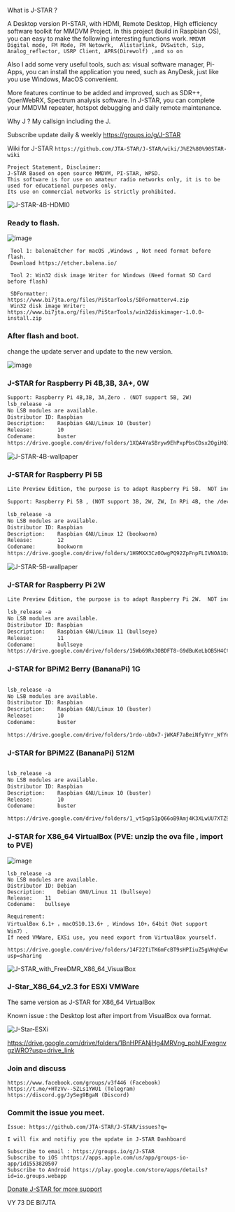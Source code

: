 What is J-STAR ?

A Desktop version PI-STAR, with HDMI, Remote Desktop, High efficiency software toolkit for MMDVM Project. In this project (build in Raspbian OS), you can easy to make the following interesting functions work.
`MMDVM Digital mode, FM Mode, FM Netowrk,  Alistarlink, DVSwitch, Sip, Analog_reflector, USRP Client, APRS(Direwolf) ,and so on`

Also I add some very useful tools, such as: visual software manager, Pi-Apps, you can install the application you need, such as AnyDesk, just like you use Windows, MacOS convenient.

More features continue to be added and improved, such as SDR++, OpenWebRX, Spectrum analysis software. In J-STAR, you can complete your MMDVM repeater, hotspot debugging and daily remote maintenance.

Why J ? My callsign including the J.

Subscribe update daily & weekly https://groups.io/g/J-STAR

Wiki for J-STAR `https://github.com/JTA-STAR/J-STAR/wiki/J%E2%80%90STAR-wiki`

```
Project Statement, Disclaimer:
J-STAR Based on open source MMDVM, PI-STAR, WPSD. 
This software is for use on amateur radio networks only, it is to be used for educational purposes only.
Its use on commercial networks is strictly prohibited.
```

![J-STAR-4B-HDMI0](https://github.com/JTA-STAR/J-STAR/assets/22002824/4f23f81b-37c9-46ff-b720-bf25e5f27183)

### Ready to flash. 
![image](https://github.com/JTA-STAR/J-STAR/assets/22002824/4713db4a-17a7-4066-9a8b-fd8598e72c1f)

```
 Tool 1: balenaEtcher for macOS ,Windows , Not need format before flash.
 Download https://etcher.balena.io/
 
 Tool 2: Win32 disk image Writer for Windows (Need format SD Card before flash)
 
 SDFormatter: https://www.bi7jta.org/files/PiStarTools/SDFormatterv4.zip
 Win32 disk image Writer: https://www.bi7jta.org/files/PiStarTools/win32diskimager-1.0.0-install.zip
```

### After flash and boot.
change the update server and update to the new version.

![image](https://github.com/JTA-STAR/J-STAR/assets/22002824/9a1380da-5e98-4306-9b9d-2e20c8d7f02b)


### J-STAR for Raspberry Pi 4B,3B, 3A+, 0W 
```(Ver2.3 build 2024.01.15)
Support: Raspberry Pi 4B,3B, 3A,Zero . (NOT support 5B, 2W) 
lsb_release -a
No LSB modules are available.
Distributor ID: Raspbian
Description:    Raspbian GNU/Linux 10 (buster)
Release:        10
Codename:       buster
https://drive.google.com/drive/folders/1XQA4YaSBryw9EhPxpPbsCDsx2OgiHQJe?usp=sharing
```

![J-STAR-4B-wallpaper](https://github.com/JTA-STAR/J-STAR/assets/22002824/be8b4bfd-76e4-411f-8753-8e3bf7127395)



### J-STAR for Raspberry Pi 5B 
```(Ver1.5 build 2024.01.15)
Lite Preview Edition, the purpose is to adapt Raspberry Pi 5B.  NOT including  Alistarlink, DVSwitch, Sip, Analog_reflector, USRP Client, APRS(Direwolf)

Support: Raspberry Pi 5B , (NOT support 3B, 2W, ZW, In RPi 4B, the /dev/ttyAMA0 not detect) 

lsb_release -a
No LSB modules are available.
Distributor ID: Raspbian
Description:    Raspbian GNU/Linux 12 (bookworm)
Release:        12
Codename:       bookworm
https://drive.google.com/drive/folders/1H9MXX3Cz0OwgPQ92ZpFnpFLIVNOA1DzP?usp=sharing
```

![J-STAR-5B-wallpaper](https://github.com/JTA-STAR/J-STAR/assets/22002824/8df26148-74a2-4450-afc6-64e2886c99e8)


### J-STAR for Raspberry Pi 2W
```(Ver1.5 build 2024.01.15)
Lite Preview Edition, the purpose is to adapt Raspberry Pi 2W.  NOT including Alistarlink, DVSwitch, Sip, Analog_reflector, USRP Client, APRS(Direwolf)

lsb_release -a
No LSB modules are available.
Distributor ID: Raspbian
Description:    Raspbian GNU/Linux 11 (bullseye)
Release:        11
Codename:       bullseye
https://drive.google.com/drive/folders/15Wb69Rx3OBDFT8-G9dBuKeLbOB5H4Ctq?usp=sharing
```


### J-STAR for BPiM2 Berry (BananaPi) 1G 
```(Ver2.3 build 2024.01.18)

lsb_release -a
No LSB modules are available.
Distributor ID: Raspbian
Description:    Raspbian GNU/Linux 10 (buster)
Release:        10
Codename:       buster

https://drive.google.com/drive/folders/1rdo-ubDx7-jWKAF7aBeiNfyVrr_WfYeD?usp=sharing
```

### J-STAR for BPiM2Z  (BananaPi) 512M 
```(Ver2.3 build 2024.01.18)

lsb_release -a
No LSB modules are available.
Distributor ID: Raspbian
Description:    Raspbian GNU/Linux 10 (buster)
Release:        10
Codename:       buster

https://drive.google.com/drive/folders/1_vt5qpS1pQ66oB9Amj4K3XLwUU7XTZ9u?usp=sharing
```

### J-STAR for X86_64 VirtualBox (PVE: unzip the ova file , import to PVE)

![image](https://github.com/JTA-STAR/J-STAR/assets/22002824/0501b031-e87c-49df-a6f1-05c419c8ad99)

```
lsb_release -a
No LSB modules are available.
Distributor ID:	Debian
Description:	Debian GNU/Linux 11 (bullseye)
Release:	11
Codename:	bullseye

Requirement: 
VirtualBox 6.1+ ，macOS10.13.6+ , Windows 10+，64bit（Not support Win7）.
If need VMWare, EXSi use, you need export from VirtualBox yourself.

https://drive.google.com/drive/folders/14F22TiTK6mFcBT9sHPIiuZ5gVHqhEwnb?usp=sharing
```

![J-STAR_with_FreeDMR_X86_64_VisualBox](https://github.com/JTA-STAR/J-STAR/assets/22002824/e4038d96-b519-4332-a1db-1332e891560b)


### J-Star_X86_64_v2.3 for ESXi VMWare
The same version as J-STAR for X86_64 VirtualBox

Known issue : the Desktop lost after import from VisualBox ova format.

![J-Star-ESXi](https://github.com/JTA-STAR/J-STAR/assets/22002824/0c4f0955-b5a7-461b-9850-e7d49a57ac8f)

https://drive.google.com/drive/folders/1BnHPFANjHg4MRVng_pohUFwegnvgzWRO?usp=drive_link

### Join and discuss
```
https://www.facebook.com/groups/v3f446 (Facebook)
https://t.me/+HTzVv--5ZLs1YWU1 (Telegram)
https://discord.gg/JySeg9BgaN (Discord)
```

### Commit the issue you meet.
```
Issue: https://github.com/JTA-STAR/J-STAR/issues?q=

I will fix and notifiy you the update in J-STAR Dashboard

Subscribe to email : https://groups.io/g/J-STAR
Subscribe to iOS :https://apps.apple.com/us/app/groups-io-app/id1553820507
Subscribe to Android https://play.google.com/store/apps/details?id=io.groups.webapp 
```
[Donate J-STAR for more support](https://paypal.me/yanglixia?country.x=C2&locale.x=en_US) 

VY 73 DE BI7JTA

